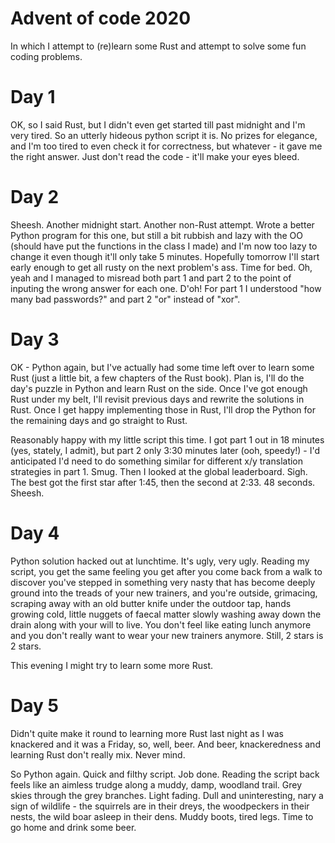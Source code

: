 # Advent of code 2020
In which I attempt to (re)learn some Rust and attempt to solve some fun coding problems.

# Day 1
OK, so I said Rust, but I didn't even get started till past midnight and I'm very tired. So an utterly hideous python script it is. No prizes for elegance, and I'm too tired to even check it for correctness, but whatever - it gave me the right answer. Just don't read the code - it'll make your eyes bleed.

# Day 2
Sheesh. Another midnight start. Another non-Rust attempt. Wrote a better Python program for this one, but still a bit rubbish and lazy with the OO (should have put the functions in the class I made) and I'm now too lazy to change it even though it'll only take 5 minutes. Hopefully tomorrow I'll start early enough to get all rusty on the next problem's ass. Time for bed. Oh, yeah and I managed to misread both part 1 and part 2 to the point of inputing the wrong answer for each one. D'oh! For part 1 I understood "how many bad passwords?" and part 2 "or" instead of "xor".

# Day 3
OK - Python again, but I've actually had some time left over to learn some Rust (just a little bit, a few chapters of the Rust book). Plan is, I'll do the day's puzzle in Python and learn Rust on the side. Once I've got enough Rust under my belt, I'll revisit previous days and rewrite the solutions in Rust. Once I get happy implementing those in Rust, I'll drop the Python for the remaining days and go straight to Rust.

Reasonably happy with my little script this time. I got part 1 out in 18 minutes (yes, stately, I admit), but part 2 only 3:30 minutes later (ooh, speedy!) - I'd anticipated I'd need to do something similar for different x/y translation strategies in part 1. Smug. Then I looked at the global leaderboard. Sigh. The best got the first star after 1:45, then the second at 2:33. 48 seconds. Sheesh.

# Day 4
Python solution hacked out at lunchtime. It's ugly, very ugly. Reading my script, you get the same feeling you get after you come back from a walk to discover you've stepped in something very nasty that has become deeply ground into the treads of your new trainers, and you're outside, grimacing, scraping away with an old butter knife under the outdoor tap, hands growing cold, little nuggets of faecal matter slowly washing away down the drain along with your will to live. You don't feel like eating lunch anymore and you don't really want to wear your new trainers anymore. Still, 2 stars is 2 stars.

This evening I might try to learn some more Rust.

# Day 5
Didn't quite make it round to learning more Rust last night as I was knackered and it was a Friday, so, well, beer. And beer, knackeredness and learning Rust don't really mix. Never mind.

So Python again. Quick and filthy script. Job done. Reading the script back feels like an aimless trudge along a muddy, damp, woodland trail. Grey skies through the grey branches. Light fading. Dull and uninteresting, nary a sign of wildlife - the squirrels are in their dreys, the woodpeckers in their nests, the wild boar asleep in their dens. Muddy boots, tired legs. Time to go home and drink some beer.


